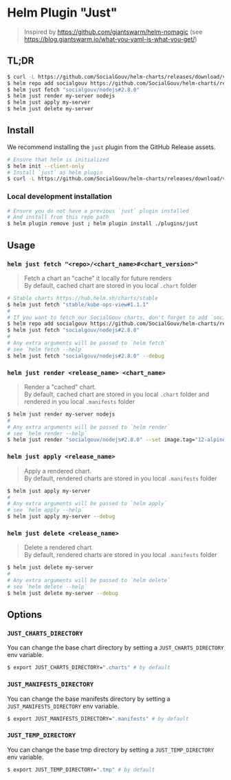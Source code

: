 # Helm Plugin "Just"

> Inspired by https://github.com/giantswarm/helm-nomagic (see https://blog.giantswarm.io/what-you-yaml-is-what-you-get/)

## TL;DR

```sh
$ curl -L https://github.com/SocialGouv/helm-charts/releases/download/v2.8.0/helm-just-linux-2.8.0.tgz | tar -C $(helm home) -xzv
$ helm repo add socialgouv https://github.com/SocialGouv/helm-charts/releases/download/v2.8.0
$ helm just fetch "socialgouv/nodejs#2.8.0"
$ helm just render my-server nodejs
$ helm just apply my-server
$ helm just delete my-server
```

## Install

We recommend installing the `just` plugin from the GitHub Release assets.

```sh
# Ensure that helm is initialized
$ helm init --client-only
# Install `just` as helm plugin
$ curl -L https://github.com/SocialGouv/helm-charts/releases/download/v2.8.0/helm-just-linux-2.8.0.tgz | tar -C $(helm home) -xzv
```

### Local development installation

```sh
# Ensure you do not have a previous `just` plugin installed
# And install from this repo path
$ helm plugin remove just ; helm plugin install ./plugins/just
```

## Usage

### `helm just fetch "<repo>/<chart_name>#<chart_version>"`

> Fetch a chart an "cache" it locally for future renders  
> By default, cached chart are stored in you local `.chart` folder

```sh
# Stable charts https://hub.helm.sh/charts/stable
$ helm just fetch "stable/kube-ops-view#1.1.1"
#
# If you want to fetch our SocialGouv charts, don't forget to add `socialgouv` as helm repo
$ helm repo add socialgouv https://github.com/SocialGouv/helm-charts/releases/download/v2.8.0
$ helm just fetch "socialgouv/nodejs#2.8.0"
#
# Any extra arguments will be passed to `helm fetch`
# see `helm fetch --help`
$ helm just fetch "socialgouv/nodejs#2.8.0" --debug
```

### `helm just render <release_name> <chart_name>`

> Render a "cached" chart.  
> By default, cached chart are stored in you local `.chart` folder and rendered in you local `.manifests` folder

```sh
$ helm just render my-server nodejs
#
# Any extra arguments will be passed to `helm render`
# see `helm render --help`
$ helm just render "socialgouv/nodejs#2.8.0" --set image.tag="12-alpine"
```

### `helm just apply <release_name>`

> Apply a rendered chart.  
> By default, rendered charts are stored in you local `.manifests` folder

```sh
$ helm just apply my-server
#
# Any extra arguments will be passed to `helm apply`
# see `helm apply --help`
$ helm just apply my-server --debug
```

### `helm just delete <release_name>`

> Delete a rendered chart.  
> By default, rendered charts are stored in you local `.manifests` folder

```sh
$ helm just delete my-server
#
# Any extra arguments will be passed to `helm delete`
# see `helm delete --help`
$ helm just delete my-server --debug
```

## Options

### `JUST_CHARTS_DIRECTORY`

You can change the base chart directory by setting a `JUST_CHARTS_DIRECTORY` env variable.

```sh
$ export JUST_CHARTS_DIRECTORY=".charts" # by default
```

### `JUST_MANIFESTS_DIRECTORY`

You can change the base manifests directory by setting a `JUST_MANIFESTS_DIRECTORY` env variable.

```sh
$ export JUST_MANIFESTS_DIRECTORY=".manifests" # by default
```

### `JUST_TEMP_DIRECTORY`

You can change the base tmp directory by setting a `JUST_TEMP_DIRECTORY` env variable.

```sh
$ export JUST_TEMP_DIRECTORY=".tmp" # by default
```
